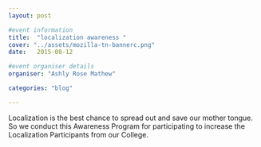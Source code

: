 ```yaml
---
layout: post

#event information
title:  "localization awareness "
cover: "../assets/mozilla-tn-bannerc.png"
date:   2015-08-12

#event organiser details
organiser: "Ashly Rose Mathew"

categories: "blog"

---
```


Localization is the best chance to spread out and save our mother tongue. So we conduct this Awareness Program for participating to increase the Localization Participants from our College.
